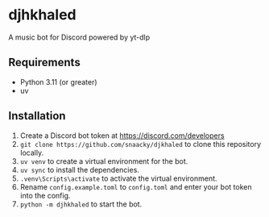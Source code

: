 # djhkhaled
A music bot for Discord powered by yt-dlp

## Requirements
* Python 3.11 (or greater)
* uv

## Installation
1. Create a Discord bot token at https://discord.com/developers
2. `git clone https://github.com/snaacky/djkhaled` to clone this repository locally.
3. `uv venv` to create a virtual environment for the bot.
4. `uv sync` to install the dependencies.
5. `.venv\Scripts\activate` to activate the virtual environment.
6. Rename `config.example.toml` to `config.toml` and enter your bot token into the config.
7. `python -m djhkhaled` to start the bot.